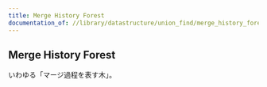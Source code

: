 ```yaml
---
title: Merge History Forest
documentation_of: //library/datastructure/union_find/merge_history_forest.hpp
---
```

## Merge History Forest

いわゆる「マージ過程を表す木」。
